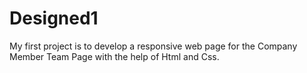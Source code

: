 # Designed1
My first project is  to develop a responsive web page for the Company Member Team Page with the help of Html and Css.

